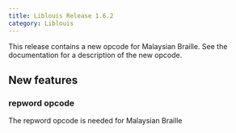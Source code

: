 ```yaml
---
title: Liblouis Release 1.6.2
category: Liblouis
---
```

This release contains a new opcode for Malaysian Braille. See the documentation for a description of the new opcode.

## New features

### repword opcode

The repword opcode is needed for Malaysian Braille
